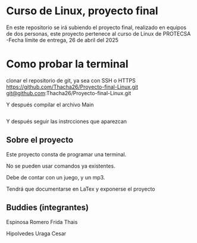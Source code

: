 # Curso de Linux, proyecto final

En este repositorio se irá subiendo el proyecto final, realizado en equipos de dos personas, este proyecto pertenece al curso de Linux de PROTECSA
-Fecha límite de entrega, 26 de abril del 2025

# Como probar la terminal
clonar el repositorio de git, ya sea con SSH o HTTPS
https://github.com/Thacha26/Proyecto-final-Linux.git
git@github.com:Thacha26/Proyecto-final-Linux.git

Y después compilar el archivo Main
```./Main
```
Y después seguir las instrcciones que aparezcan
## Sobre el proyecto

Este proyecto consta de programar una terminal.

No se pueden usar comandos ya existentes.

Debe de contar con un juego, y un mp3.

Tendrá que documentarse en LaTex y exponerse el proyecto

## Buddies (integrantes)

Espinosa Romero Frida Thais 

Hipolvedes Uraga Cesar
